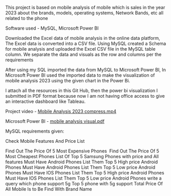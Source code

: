 This project is based on mobile analysis of mobile which is sales in the year 2023 about the brands, models, operating systems, Network Bands, etc all related to the phone


Software used - MySQL, Microsoft Power BI


Downloaded the Excel data of mobile analysis in the online data platform, The Excel data is converted into a CSV file.
Using MySQL created a Schema for mobile analysis and uploaded the Excel CSV file in the MySQL table column. We separate the data and visuals as the row and columns per the requirements

After using my SQL imported the data from MySQL to Microsoft Power BI, In Microsoft Power BI used the imported data to make the visualization of mobile analysis 2023 using the given chart in the Power Bi.


I attach all the resources in this Git Hub, then the power bi visualization I submitted in PDF format because now I am not having office access to give an interactive dashboard like Tableau.


Project video - [Mobile Analysis 2023 compress.mp4](https://github.com/venkatvishanth36/Mobile-Analysis/blob/main/Mobile%20Analysis%202023%20compress.mp4)

Microsoft Power BI - [mobile analysis visual.pdf](https://github.com/venkatvishanth36/Mobile-Analysis/blob/main/mobile%20analysis%20visual.pdf)

MySQL requirements given:

Check Mobile Features And Price List

Find Out The Price Of 5 Most Expensive Phones 
Find Out The Price Of 5 Most Cheapest Phones
List Of Top 5 Samsung Phones with price and All features
Must Have Android Phones List Them Top 5 High price Android Phones
Must Have Android Phones List Them Top 5 Low price Android Phones
Must Have IOS Phones List Them Top 5 High price Android Phones
Must Have IOS Phones List Them Top 5 Low price Android Phones
write a query which phone support 5g
Top 5 phone with 5g support
Total Price Of All Mobile Is to Be Find With Brand Name
